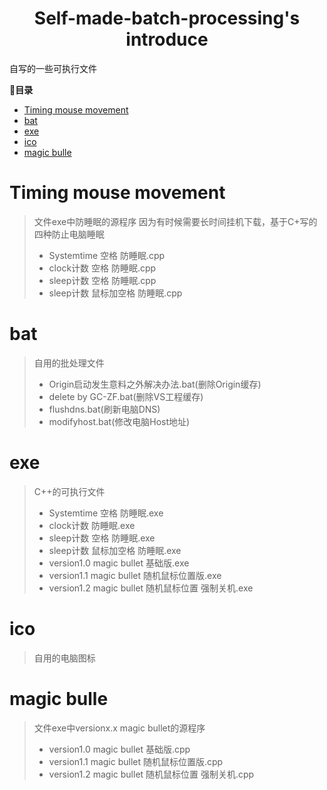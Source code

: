 <h1 align="center">Self-made-batch-processing's introduce</h1>

自写的一些可执行文件

**📣目录**
- [Timing mouse movement](#Timing-mouse-movement)
- [bat](#bat)
- [exe](#exe)
- [ico](#ico)
- [magic bulle](#magic-bulle)

# Timing mouse movement
>文件exe中防睡眠的源程序
>因为有时候需要长时间挂机下载，基于C+写的四种防止电脑睡眠
>* Systemtime 空格 防睡眠.cpp
>* clock计数 空格 防睡眠.cpp
>* sleep计数 空格 防睡眠.cpp
>* sleep计数 鼠标加空格 防睡眠.cpp

# bat
>自用的批处理文件
>* Origin启动发生意料之外解决办法.bat(删除Origin缓存)
>* delete by GC-ZF.bat(删除VS工程缓存)
>* flushdns.bat(刷新电脑DNS)
>* modifyhost.bat(修改电脑Host地址)

# exe
>C++的可执行文件
>* Systemtime 空格 防睡眠.exe
>* clock计数 防睡眠.exe
>* sleep计数 空格 防睡眠.exe
>* sleep计数 鼠标加空格 防睡眠.exe
>* version1.0 magic bullet 基础版.exe
>* version1.1 magic bullet 随机鼠标位置版.exe
>* version1.2 magic bullet 随机鼠标位置 强制关机.exe

# ico
>自用的电脑图标

# magic bulle
>文件exe中versionx.x magic bullet的源程序
>* version1.0 magic bullet 基础版.cpp
>* version1.1 magic bullet 随机鼠标位置版.cpp
>* version1.2 magic bullet 随机鼠标位置 强制关机.cpp

